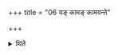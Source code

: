 +++
title = "06 यङ् कामङ् कामयन्ते"

+++

<details><summary>थिते</summary>

यं कामं कामयन्ते तमभ्यश्नुवते ६
</details>
